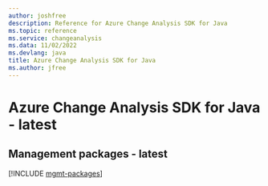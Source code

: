 ```yaml
---
author: joshfree
description: Reference for Azure Change Analysis SDK for Java
ms.topic: reference
ms.service: changeanalysis
ms.data: 11/02/2022
ms.devlang: java
title: Azure Change Analysis SDK for Java
ms.author: jfree
---
```

# Azure Change Analysis SDK for Java - latest

## Management packages - latest
[!INCLUDE [mgmt-packages](change-analysis-mgmt-index.md)]